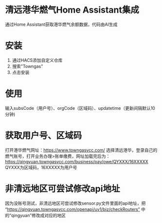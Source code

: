 # 清远港华燃气Home Assistant集成
通过Home Assistant获取港华燃气余额数据，代码由AI生成

# 安装
1. 通过HACS添加自定义仓库
2. 搜索"Towngas" 
3. 点击安装
   
# 使用
输入subsCode（用户号）、orgCode（区域码）、updatetime（更新间隔默认10分钟)

# 获取用户号、区域码
打开港华燃气网址：https://www.towngasvcc.com/
选择清远港华，登录自己的燃气账号，打开业务办理>账单缴费，网址加载完后为：https://qingyuan.towngasvcc.com/business/pay/owe/QYXXX/16XXXXX
QYXXX为区域码，16XXXXX为用户号

# 非清远地区可尝试修改api地址
因为没账号测试，非清远地区可尝试修改sensor.py文件里面的api地址，把 “https://qingyuan.towngasvcc.com/openapi/uv1/biz/checkRouters” 中的“qingyuan”修改成对应的地区
